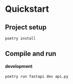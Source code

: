 # Quickstart

## Project setup

```bash
poetry install
```

## Compile and run

#### development

```bash
poetry run fastapi dev api.py
```

